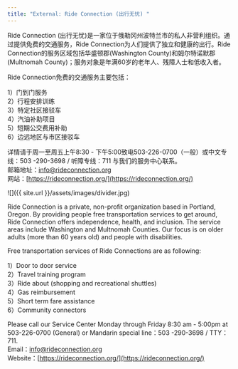 ```yaml
---
title: "External: Ride Connection (出行无忧) "
---
```


Ride Connection (出行无忧)是一家位于俄勒冈州波特兰市的私人非营利组织。通过提供免费的交通服务，Ride Connection为人们提供了独立和健康的出行。Ride Connection的服务区域包括华盛顿郡(Washington County)和姆尔特诺默郡(Multnomah County)；服务对象是年满60岁的老年人、残障人士和低收入者。

Ride Connection免费的交通服务主要包括：

1）门到门服务  
2）行程安排训练  
3）特定社区接驳车  
4）汽油补助项目  
5）短期公交费用补助  
6）边远地区与市区接驳车  

详情请于周一至周五上午8:30 - 下午5:00致电503-226-0700（一般）或中文专线：503 -290-3698  / 听障专线：711 与我们的服务中心联系。  
邮箱地址：[info@rideconnection.org](mailto:info@rideconnection.org)  
网站：[https://rideconnection.org/](https://rideconnection.org/)  

![]({{ site.url }}/assets/images/divider.jpg)

Ride Connection is a private, non-profit organization based in Portland, Oregon. By providing people free transportation services to get around, Ride Connection offers independence, health, and inclusion. The service areas include Washington and Multnomah Counties. Our focus is on older adults (more than 60 years old) and people with disabilities.

Free transportation services of Ride Connections are as following:

1）Door to door service  
2）Travel training program  
3）Ride about (shopping and recreational shuttles)  
4）Gas reimbursement  
5）Short term fare assistance  
6）Community connectors  

Please call our Service Center Monday through Friday 8:30 am - 5:00pm at 503-226-0700 (General) or Mandarin special line：503 -290-3698  / TTY：711.  
Email：[info@rideconnection.org](mailto:info@rideconnection.org)  
Website：[https://rideconnection.org/](https://rideconnection.org/)  
